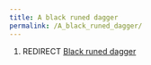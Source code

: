 ```yaml
---
title: A black runed dagger
permalink: /A_black_runed_dagger/
---
```


1.  REDIRECT [Black runed dagger](Black_runed_dagger "wikilink")